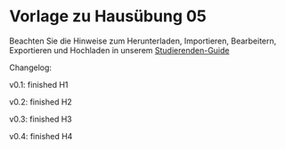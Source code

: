 # Vorlage zu Hausübung 05

Beachten Sie die Hinweise zum Herunterladen, Importieren, Bearbeitern, Exportieren und Hochladen in unserem
[Studierenden-Guide](https://wiki.tudalgo.org/)

Changelog:

v0.1: finished H1

v0.2: finished H2

v0.3: finished H3

v0.4: finished H4

